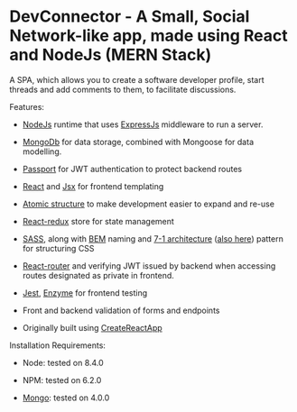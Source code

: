 # DevConnector - A Small, Social Network-like app, made using React and NodeJs (MERN Stack)

A SPA, which allows you to create a software developer profile, start threads and add comments to them, to facilitate discussions.

Features:

- [NodeJs](https://nodejs.org/en/download/) runtime that uses [ExpressJs](https://www.npmjs.com/package/express) middleware to run a server.
- [MongoDb](https://www.npmjs.com/package/mongodb) for data storage, combined with Mongoose for data modelling.
- [Passport](https://www.npmjs.com/package/passport) for JWT authentication to protect backend routes

- [React](https://reactjs.org/) and [Jsx](https://reactjs.org/docs/introducing-jsx.html) for frontend templating
- [Atomic structure](https://www.youtube.com/watch?v=q5CB1za0NfA) to make development easier to expand and re-use
- [React-redux](https://redux.js.org/basics/usage-with-react) store for state management
- [SASS](https://sass-lang.com/documentation), along with [BEM](http://getbem.com/naming/) naming and [7-1 architecture](https://sass-guidelin.es/#the-7-1-pattern) ([also here](https://gist.github.com/rveitch/84cea9650092119527bc)) pattern for structuring CSS
- [React-router](https://reacttraining.com/react-router/web/guides/quick-start/example-basic-routing) and verifying JWT issued by backend when accessing routes designated as private in frontend.
- [Jest](https://jestjs.io/docs/en/tutorial-react), [Enzyme](https://airbnb.io/enzyme/docs/guides/jest.html) for frontend testing

- Front and backend validation of forms and endpoints
- Originally built using [CreateReactApp](https://github.com/facebook/create-react-app)

Installation Requirements:

- Node: tested on 8.4.0 

- NPM: tested on 6.2.0

- [Mongo](https://www.mongodb.com/download-center/community): tested on 4.0.0